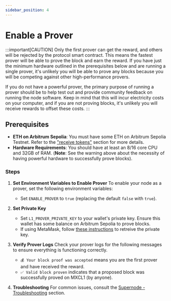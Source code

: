 ```yaml
---
sidebar_position: 4
---
```


# Enable a Prover

:::important[CAUTION]
Only the first prover can get the reward, and others will be rejected by the protocol smart contract. This means the fastest prover will be able to prove the block and earn the reward. If you have just the minimum hardware outlined in the prerequisites below and are running a single prover, it's unlikely you will be able to prove any blocks because you will be competing against other high-performance provers.

If you do not have a powerful prover, the primary purpose of running a prover should be to help test out and provide community feedback on running the node software. Keep in mind that this will incur electricity costs on your computer, and if you are not proving blocks, it's unlikely you will receive rewards to offset these costs.
:::

## Prerequisites
- **ETH on Arbitrum Sepolia**: You must have some ETH on Arbitrum Sepolia Testnet. Refer to the ["receive tokens"](/docs/Testnet-Tutorials/Moonchain-Faucet) section for more details.
- **Hardware Requirements**: You should have at least an 8/16 core CPU and 32GB of RAM. (**Note**: See the warning above about the necessity of having powerful hardware to successfully prove blocks).

### Steps
1. **Set Environment Variables to Enable Prover**
To enable your node as a prover, set the following environment variables:
    - Set `ENABLE_PROVER` to `true` (replacing the default `false` with `true`).
2. **Set Private Key**
    - Set `L1_PROVER_PRIVATE_KEY` to your wallet's private key. Ensure this wallet has some balance on Arbitrum Sepolia to prove blocks.
    - If using MetaMask, follow [these instructions](https://support.metamask.io/managing-my-wallet/secret-recovery-phrase-and-private-keys/how-to-export-an-accounts-private-key/) to retreive the private key.

3. **Verify Prover Logs**
Check your prover logs for the following messages to ensure everything is functioning correctly.
    - `💰 Your block proof was accepted` means you are the first prover and have received the reward.
    - `✅ Valid block proven` indicates that a proposed block was successfully proved on MXCL1 (by anyone).

3. **Troubleshooting**
For common issues, consult the [Supernode - Troubleshooting](/docs/Testnet-Tutorials/Run-Moonchain-Supernode#supernode-error-logs) section.